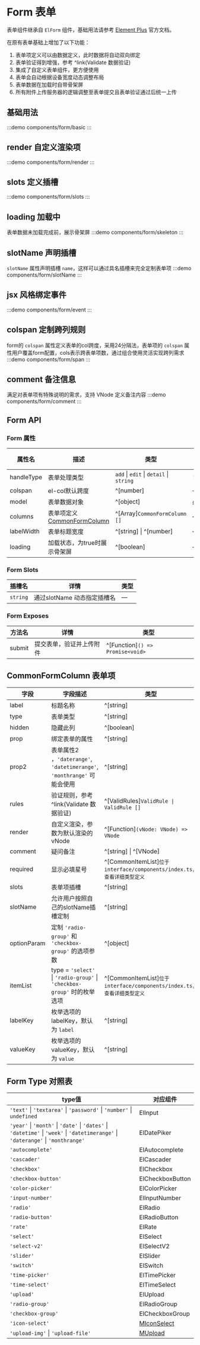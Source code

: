 # Form 表单

表单组件继承自 `ElForm` 组件，基础用法请参考 [Element Plus](https://element-plus.org/zh-CN/component/form.html)
官方文档。

在原有表单基础上增加了以下功能：

1. 表单项定义可以由数据定义，此时数据将自动双向绑定
2. 表单验证得到增强，参考 ^link(Validate 数据验证)
3. 集成了自定义表单组件，更方便使用
4. 表单会自动根据设备宽度动态调整布局
5. 表单数据在加载时自带骨架屏
6. 所有附件上传服务器的逻辑调整至表单提交且表单验证通过后统一上传

## 基础用法

:::demo
components/form/basic
:::

## render 自定义渲染项

:::demo
components/form/render
:::

## slots 定义插槽

:::demo
components/form/slots
:::

## loading 加载中

表单数据未加载完成前，展示骨架屏
:::demo
components/form/skeleton
:::

## slotName 声明插槽

`slotName` 属性声明插槽 `name`，这样可以通过具名插槽来完全定制表单项
:::demo
components/form/slotName
:::

## jsx 风格绑定事件

:::demo
components/form/event
:::

## colspan 定制跨列规则

form的 `colspan` 属性定义表单的col跨度，采用24分隔法，表单项的 `colspan`
属性用户覆盖form配置，cols表示跨表单项数，通过组合使用灵活实现跨列需求
:::demo
components/form/span
:::

## comment 备注信息

满足对表单项有特殊说明的需求，支持 VNode 定义备注内容
:::demo
components/form/comment
:::

## Form API

### Form 属性

| 属性名        | 描述                                              | 类型                                      | 默认值     |
|------------|-------------------------------------------------|-----------------------------------------|---------|
| handleType | 表单处理类型                                          | `add` \| `edit` \| `detail` \| `string` | `'add'` |
| colspan    | el-col默认跨度                                      | ^[number]                               | —       |
| model      | 表单数据对象                                          | ^[object]                               | 必填      |
| columns    | 表单项定义 [CommonFormColumn](#commonformcolumn-表单项) | ^[Array]`CommonFormColumn []`           | —       |
| labelWidth | 表单标题宽度                                          | ^[string] \| ^[number]                  | —       |
| loading    | 加载状态，为true时展示骨架屏                                | ^[boolean]                              | —       |

### Form Slots

| 插槽名      | 详情                 | 类型 |
|----------|--------------------|----|
| `string` | 通过slotName 动态指定插槽名 | —  |

### Form Exposes

| 方法名    | 详情           | 类型                               |
|--------|--------------|----------------------------------|
| submit | 提交表单，验证并上传附件 | ^[Function]`() => Promise<void>` | 

## CommonFormColumn 表单项

| 字段          | 字段描述                                                               | 类型                                                           |
|-------------|--------------------------------------------------------------------|--------------------------------------------------------------|
| label       | 标题名称                                                               | ^[string]                                                    |
| type        | 表单类型                                                               | ^[string]                                                    |
| hidden      | 隐藏此列                                                               | ^[boolean]                                                   |
| prop        | 绑定表单的属性                                                            | ^[string]                                                    |
| prop2       | 表单属性2 ，`'daterange'`, `'datetimerange'`, `'monthrange'` 可能会使用      | ^[string]                                                    |
| rules       | 验证规则，参考 ^link(Validate 数据验证)                                       | ^[ValidRules]`ValidRule \| ValidRule []`                     |
| render      | 自定义渲染，参数为默认渲染的vNode                                                | ^[Function]`(vNode: VNode) => VNode`                         |
| comment     | 疑问备注                                                               | ^[string] \| ^[VNode]                                        |
| required    | 显示必填星号                                                             | ^[CommonItemList]`位于 interface/components/index.ts，查看详细类型定义` |
| slots       | 表单项插槽                                                              | ^[string]                                                    |
| slotName    | 允许用户按照自己的slotName插槽定制                                              | ^[string]                                                    |
| optionParam | 定制 `'radio-group'` 和 `'checkbox-group'` 的选项参数                      | ^[object]                                                    |
| itemList    | type = `'select'`  \| `'radio-group'` \| `'checkbox-group'` 时的枚举选项 | ^[CommonItemList]`位于 interface/components/index.ts，查看详细类型定义` |
| labelKey    | 枚举选项的 labelKey，默认为 `label`                                         | ^[string]                                                    |
| valueKey    | 枚举选项的 valueKey，默认为 `value`                                         | ^[string]                                                    |

## Form Type 对照表

| type值                                                                                                                              | 对应组件                                     |
|------------------------------------------------------------------------------------------------------------------------------------|------------------------------------------|
| `'text'` \| `'textarea'` \| `'password'` \| `'number'` \| `undefined`                                                              | ElInput                                  |
| `'year'` \| `'month'` \| `'date'` \| `'dates'` \| `'datetime'` \| `'week'` \| `'datetimerange'` \| `'daterange'` \| `'monthrange'` | ElDatePiker                              |
| `'autocomplete'`                                                                                                                   | ElAutocomplete                           |
| `'cascader'`                                                                                                                       | ElCascader                               |
| `'checkbox'`                                                                                                                       | ElCheckbox                               |
| `'checkbox-button'`                                                                                                                | ElCheckboxButton                         |
| `'color-picker'`                                                                                                                   | ElColorPicker                            |
| `'input-number'`                                                                                                                   | ElInputNumber                            |
| `'radio'`                                                                                                                          | ElRadio                                  |
| `'radio-button'`                                                                                                                   | ElRadioButton                            |
| `'rate'`                                                                                                                           | ElRate                                   |
| `'select'`                                                                                                                         | ElSelect                                 |
| `'select-v2'`                                                                                                                      | ElSelectV2                               |
| `'slider'`                                                                                                                         | ElSlider                                 |
| `'switch'`                                                                                                                         | ElSwitch                                 |
| `'time-picker'`                                                                                                                    | ElTimePicker                             |
| `'time-select'`                                                                                                                    | ElTimeSelect                             |
| `'upload'`                                                                                                                         | ElUpload                                 |
| `'radio-group'`                                                                                                                    | ElRadioGroup                             |
| `'checkbox-group'`                                                                                                                 | ElCheckboxGroup                          |
| `'icon-select'`                                                                                                                    | [MIconSelect](/frontend/components/icon) |
| `'upload-img'`  \| `'upload-file'`                                                                                                 | [MUpload](/frontend/components/upload)   |
